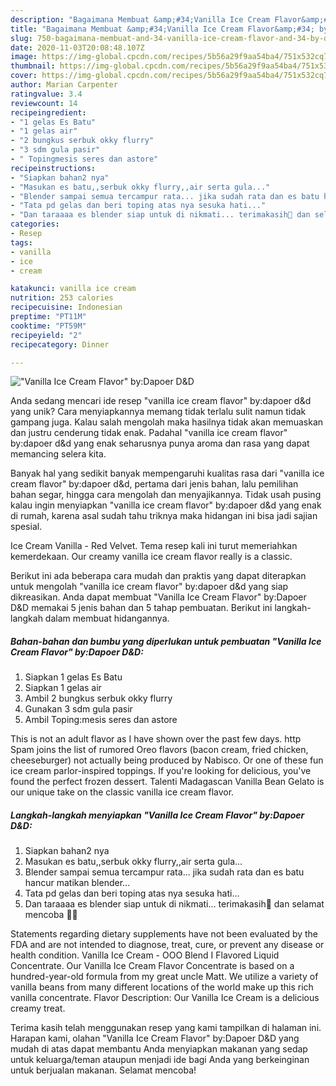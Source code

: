 ```yaml
---
description: "Bagaimana Membuat &amp;#34;Vanilla Ice Cream Flavor&amp;#34; by:Dapoer D&amp;amp;D yang Enak"
title: "Bagaimana Membuat &amp;#34;Vanilla Ice Cream Flavor&amp;#34; by:Dapoer D&amp;amp;D yang Enak"
slug: 750-bagaimana-membuat-and-34-vanilla-ice-cream-flavor-and-34-by-dapoer-d-and-amp-d-yang-enak
date: 2020-11-03T20:08:48.107Z
image: https://img-global.cpcdn.com/recipes/5b56a29f9aa54ba4/751x532cq70/vanilla-ice-cream-flavor-bydapoer-dd-foto-resep-utama.jpg
thumbnail: https://img-global.cpcdn.com/recipes/5b56a29f9aa54ba4/751x532cq70/vanilla-ice-cream-flavor-bydapoer-dd-foto-resep-utama.jpg
cover: https://img-global.cpcdn.com/recipes/5b56a29f9aa54ba4/751x532cq70/vanilla-ice-cream-flavor-bydapoer-dd-foto-resep-utama.jpg
author: Marian Carpenter
ratingvalue: 3.4
reviewcount: 14
recipeingredient:
- "1 gelas Es Batu"
- "1 gelas air"
- "2 bungkus serbuk okky flurry"
- "3 sdm gula pasir"
- " Topingmesis seres dan astore"
recipeinstructions:
- "Siapkan bahan2 nya"
- "Masukan es batu,,serbuk okky flurry,,air serta gula..."
- "Blender sampai semua tercampur rata... jika sudah rata dan es batu hancur matikan blender..."
- "Tata pd gelas dan beri toping atas nya sesuka hati..."
- "Dan taraaaa es blender siap untuk di nikmati... terimakasih🙏 dan selamat mencoba 👩‍🍳"
categories:
- Resep
tags:
- vanilla
- ice
- cream

katakunci: vanilla ice cream 
nutrition: 253 calories
recipecuisine: Indonesian
preptime: "PT11M"
cooktime: "PT59M"
recipeyield: "2"
recipecategory: Dinner

---
```



![&#34;Vanilla Ice Cream Flavor&#34; by:Dapoer D&amp;D](https://img-global.cpcdn.com/recipes/5b56a29f9aa54ba4/751x532cq70/vanilla-ice-cream-flavor-bydapoer-dd-foto-resep-utama.jpg)

Anda sedang mencari ide resep &#34;vanilla ice cream flavor&#34; by:dapoer d&amp;d yang unik? Cara menyiapkannya memang tidak terlalu sulit namun tidak gampang juga. Kalau salah mengolah maka hasilnya tidak akan memuaskan dan justru cenderung tidak enak. Padahal &#34;vanilla ice cream flavor&#34; by:dapoer d&amp;d yang enak seharusnya punya aroma dan rasa yang dapat memancing selera kita.

Banyak hal yang sedikit banyak mempengaruhi kualitas rasa dari &#34;vanilla ice cream flavor&#34; by:dapoer d&amp;d, pertama dari jenis bahan, lalu pemilihan bahan segar, hingga cara mengolah dan menyajikannya. Tidak usah pusing kalau ingin menyiapkan &#34;vanilla ice cream flavor&#34; by:dapoer d&amp;d yang enak di rumah, karena asal sudah tahu triknya maka hidangan ini bisa jadi sajian spesial.

Ice Cream Vanilla - Red Velvet. Tema resep kali ini turut memeriahkan kemerdekaan. Our creamy vanilla ice cream flavor really is a classic.


Berikut ini ada beberapa cara mudah dan praktis yang dapat diterapkan untuk mengolah &#34;vanilla ice cream flavor&#34; by:dapoer d&amp;d yang siap dikreasikan. Anda dapat membuat &#34;Vanilla Ice Cream Flavor&#34; by:Dapoer D&amp;D memakai 5 jenis bahan dan 5 tahap pembuatan. Berikut ini langkah-langkah dalam membuat hidangannya.

<!--inarticleads1-->

##### Bahan-bahan dan bumbu yang diperlukan untuk pembuatan &#34;Vanilla Ice Cream Flavor&#34; by:Dapoer D&amp;D:

1. Siapkan 1 gelas Es Batu
1. Siapkan 1 gelas air
1. Ambil 2 bungkus serbuk okky flurry
1. Gunakan 3 sdm gula pasir
1. Ambil  Toping:mesis seres dan astore


This is not an adult flavor as I have shown over the past few days. http Spam joins the list of rumored Oreo flavors (bacon cream, fried chicken, cheeseburger) not actually being produced by Nabisco. Or one of these fun ice cream parlor-inspired toppings. If you&#39;re looking for delicious, you&#39;ve found the perfect frozen dessert. Talenti Madagascan Vanilla Bean Gelato is our unique take on the classic vanilla ice cream flavor. 

<!--inarticleads2-->

##### Langkah-langkah menyiapkan &#34;Vanilla Ice Cream Flavor&#34; by:Dapoer D&amp;D:

1. Siapkan bahan2 nya
1. Masukan es batu,,serbuk okky flurry,,air serta gula...
1. Blender sampai semua tercampur rata... jika sudah rata dan es batu hancur matikan blender...
1. Tata pd gelas dan beri toping atas nya sesuka hati...
1. Dan taraaaa es blender siap untuk di nikmati... terimakasih🙏 dan selamat mencoba 👩‍🍳


Statements regarding dietary supplements have not been evaluated by the FDA and are not intended to diagnose, treat, cure, or prevent any disease or health condition. Vanilla Ice Cream - OOO Blend I Flavored Liquid Concentrate. Our Vanilla Ice Cream Flavor Concentrate is based on a hundred-year-old formula from my great uncle Matt. We utilize a variety of vanilla beans from many different locations of the world make up this rich vanilla concentrate. Flavor Description: Our Vanilla Ice Cream is a delicious creamy treat. 

Terima kasih telah menggunakan resep yang kami tampilkan di halaman ini. Harapan kami, olahan &#34;Vanilla Ice Cream Flavor&#34; by:Dapoer D&amp;D yang mudah di atas dapat membantu Anda menyiapkan makanan yang sedap untuk keluarga/teman ataupun menjadi ide bagi Anda yang berkeinginan untuk berjualan makanan. Selamat mencoba!
